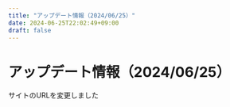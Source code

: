 ```yaml
---
title: "アップデート情報（2024/06/25）"
date: 2024-06-25T22:02:49+09:00
draft: false
---
```


# アップデート情報（2024/06/25）

サイトのURLを変更しました

